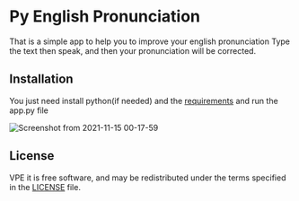 # Py English Pronunciation
That is a simple app to help you to improve your english pronunciation
Type the text then speak, and then your pronunciation will be corrected.

## Installation
You just need install python(if needed) and the [requirements](requirements.txt) and run the app.py file 

![Screenshot from 2021-11-15 00-17-59](https://user-images.githubusercontent.com/27186405/141717014-ff2a134c-c91f-41c6-ac24-360b54344c3c.png)

 
## License
VPE it is free software, and may be redistributed under the terms specified in the
[LICENSE] file.

[LICENSE]: LICENSE

